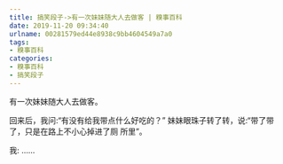 ```yaml
---
title: 搞笑段子->有一次妹妹随大人去做客 | 糗事百科
date: 2019-11-20 09:34:40
urlname: 00281579ed44e8938c9bb4604549a7a0
tags: 
- 糗事百科
categories:
- 糗事百科
- 搞笑段子
---
```

有一次妹妹随大人去做客。

回来后，我问:“有没有给我带点什么好吃的？” 妹妹眼珠子转了转，说:“带了带了，只是在路上不小心掉进了厕 所里”。

我: ……


